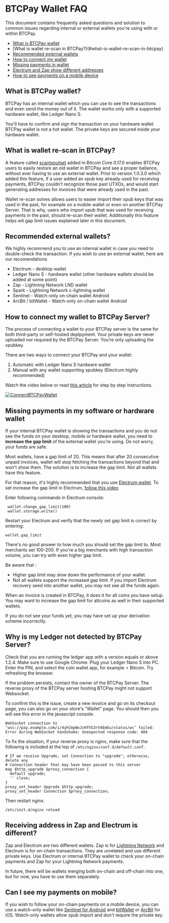 # BTCPay Wallet FAQ

This document contains frequently asked questions and solution to common issues regarding internal or external wallets you're using with or within BTCPay.

* [What is BTCPay wallet](#what-is-btcpay-wallet)
* [What is wallet re-scan in BTCPay?)(#what-is-wallet-re-scan-in-btcpay)
* [Recommended external wallets](#recommended-external-wallets)
* [How to connect my wallet](#how-to-connect-my-wallet-to-btcpay-server)
* [Missing payments in wallet](#missing-payments-in-my-software-or-hardware-wallet)
* [Electrum and Zap show different addresses](#receiving-address-in-zap-and-electrum-is-different)
* [How to see payments on a mobile device](#can-i-see-my-payments-on-mobile)

## What is BTCPay wallet?

BTCPay has an internal wallet which you can use to see the transactions and even send the money out of it. The wallet works only with a supported hardware wallet, like Ledger Nano S. 

You'll have to confirm and sign the transaction on your hardware wallet. BTCPay wallet is not a hot wallet. The private keys are secured inside your hardware wallet.

## What is wallet re-scan in BTCPay?

A feature called [scantxoutset](https://bitcoincore.org/en/doc/0.17.0/rpc/blockchain/scantxoutset/) added in Bitcoin Core 0.17.0 enables BTCPay users to easily restore an old wallet in BTCPay and see a proper ballance, without ever having to use an external wallet.
Prior to version 1.0.3.0 which added this feature, if a user added an xpub key already used for receiving payments, BTCPay couldn't recognize those past UTXOs, and would start generating addresses for invoices that were already used in the past.

Wallet re-scan solves allows users to easier import their xpub keys that was used in the past, for example on a mobile wallet or even on another BTCPay Server. That is why, users who import xpub that was used for receiving payments in the past, should re-scan their wallet. Additionally this feature helps wit gap limit issues explained later in this document.

## Recommended external wallets?

We highly recommend you to use an internal wallet in case you need to double-check the transaction. If you wish to use an external wallet, here are our recomendations

* Electrum - desktop wallet
* Ledger Nano S - hardware wallet (other hardware wallets should be added at some point)
* Zap - Lightning Network LND wallet
* Spark - Lightning Network c-lightning wallet
* Sentinel - Watch-only on-chain wallet Android
* ArcBit / bitWallet - Watch-only on-chain wallet Android

## How to connect my wallet to BTCPay Server?

The process of connecting a wallet to your BTCPay server is the same for both third-party or self-hosted deplpyment. Your private keys are never uploaded nor required by the BTCPay Server. You’re only uploading the xpubkey.

There are two ways to connect your BTCPay and your wallet:

1. Automatic with Ledger Nano S hardware wallet
2. Manual with any wallet supporting xpubkey (Electrum highly recommended)

Watch the video below or read [this article](https://bitcoinshirt.co/how-to-create-store-accept-bitcoin/8/#Connecting-BTCPay-with-your-wallet) for step by step instructions.

[![ConnectBTCPayWallet](https://img.youtube.com/vi/xX6LyQej0NQ/mqdefault.jpg)](https://www.youtube.com/watch?v=xX6LyQej0NQ "BTCPay - Connecting Wallet")

## Missing payments in my software or hardware wallet

If your internal BTCPay wallet is showing the transactions and you do not see the funds on your desktop, mobile or hardware wallet, you need to **increase the gap limit** of the external wallet you're using. Do not worry, your funds are safe.

Most wallets, have a gap limit of 20. This means that after 20 consecutive unpaid invoices, wallet will stop fetching the transactions beyond that and won't show them. The solution is to increase the gap limit. Not all wallets have this feature.

For that reason, it's highly recommended that you use [Electrum wallet](https://electrum.org/). To set increase the gap limit in Electrum, [follow this video](https://www.youtube.com/watch?v=Fi3pYpzGmmo)

Enter following commands in Electrum console:

```
 wallet.change_gap_limit(100)
 wallet.storage.write()  
```
Restart your Electrum and verify that the newly set gap limit is correct by entering:

`wallet.gap_limit`

There's no good answer to how much you should set the gap limit to. Most merchants set 100-200. If you're a big merchants with high transaction volume, you can try with even higher gap limit. 

Be aware that :

* Higher gap limit may slow down the performance of your wallet
* Not all wallets support the increased gap limit. If you import Electrum recovery seed into another wallet, you may not see all the funds again.

When an invoice is created in BTCPay, it does it for all coins you have setup. You may want to increase the gap limit for altcoins as well in their supported wallets.

If you do not see your funds yet, you may have set up your derivation scheme incorrectly.

## Why is my Ledger not detected by BTCPay Server?

Check that you are running the ledger app with a version equals or above 1.2.4. Make sure to use Google Chrome. Plug your Ledger Nano S into PC. Enter the PIN, and select the coin wallet app, for example > Bitcoin. Try refreshing the browser.
 
If the problem persists, contact the owner of the BTCPay Server: The reverse proxy of the BTCPay server hosting BTCPay might not support Websocket.

To confirm this is the issue, create a new invoice and go on its checkout page, you can also go on your store's "Wallet" page.
You should then you will see this error in the javascript console.

```
WebSocket connection to ‘wss://pay.example.com/i/4yhCmpWxJcHfVG3rV4EmEu/status/ws’ failed: Error during WebSocket handshake: Unexpected response code: 404
```

To fix the situation, if your reverse proxy is nginx, make sure that the following is included at the top of `/etc/nginx/conf.d/default.conf`.

```
# If we receive Upgrade, set Connection to "upgrade"; otherwise, delete any
# Connection header that may have been passed to this server
map $http_upgrade $proxy_connection {
  default upgrade;
  '' close;
}
proxy_set_header Upgrade $http_upgrade;
proxy_set_header Connection $proxy_connection;
```

Then restart nginx.

```
/etc/init.d/nginx reload
```
## Receiving address in Zap and Electrum is different?

Zap and Electrum are two different wallets. Zap is for [Lightning Network](LightningNetwork.md) and Electrum is for on-chain transactions. They are unrelated and use different private keys. Use Electrum or internal BTCPay wallet to check your on-chain payments and Zap for your Lightning Network payments. 

In future, there will be wallets merging both on-chain and off-chain into one, but for now, you have to use them separately.

## Can I see my payments on mobile?

If you wish to follow your on-chain payments on a mobile device, you can use a watch-only wallet like [Sentinel for Android](https://play.google.com/store/apps/details?id=com.samourai.sentinel) and [bitWallet](https://itunes.apple.com/us/app/bitwallet-bitcoin-wallet/id777634714) or [ArcBit](https://itunes.apple.com/ca/app/arcbit-bitcoin-wallet/id999487888) for iOS. Watch-only wallets allow xpub import and don't require the private key.
